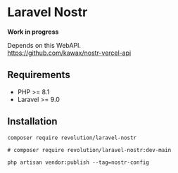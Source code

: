 Laravel Nostr
====

**Work in progress**

Depends on this WebAPI.  
https://github.com/kawax/nostr-vercel-api

## Requirements
- PHP >= 8.1
- Laravel >= 9.0

## Installation

```shell
composer require revolution/laravel-nostr

# composer require revolution/laravel-nostr:dev-main

php artisan vendor:publish --tag=nostr-config
```
